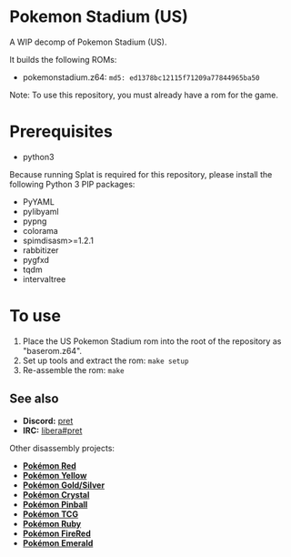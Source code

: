 # Pokemon Stadium (US)
A WIP decomp of Pokemon Stadium (US).

It builds the following ROMs:

* pokemonstadium.z64: `md5: ed1378bc12115f71209a77844965ba50`

Note: To use this repository, you must already have a rom for the game.

# Prerequisites

* python3

Because running Splat is required for this repository, please install the following Python 3 PIP packages:

* PyYAML
* pylibyaml
* pypng
* colorama
* spimdisasm>=1.2.1
* rabbitizer
* pygfxd
* tqdm
* intervaltree

# To use
1. Place the US Pokemon Stadium rom into the root of the repository as "baserom.z64".
2. Set up tools and extract the rom: `make setup`
3. Re-assemble the rom: `make`

## See also

- **Discord:** [pret][discord]
- **IRC:** [libera#pret][irc]

Other disassembly projects:

- [**Pokémon Red**][pokered]
- [**Pokémon Yellow**][pokeyellow]
- [**Pokémon Gold/Silver**][pokegold]
- [**Pokémon Crystal**][pokecrystal]
- [**Pokémon Pinball**][pokepinball]
- [**Pokémon TCG**][poketcg]
- [**Pokémon Ruby**][pokeruby]
- [**Pokémon FireRed**][pokefirered]
- [**Pokémon Emerald**][pokeemerald]

[pokered]: https://github.com/pret/pokered
[pokeyellow]: https://github.com/pret/pokeyellow
[pokegold]: https://github.com/pret/pokegold
[pokecrystal]: https://github.com/pret/pokecrystal
[pokepinball]: https://github.com/pret/pokepinball
[poketcg]: https://github.com/pret/poketcg
[pokeruby]: https://github.com/pret/pokeruby
[pokefirered]: https://github.com/pret/pokefirered
[pokeemerald]: https://github.com/pret/pokeemerald
[discord]: https://discord.gg/d5dubZ3
[irc]: https://web.libera.chat/?#pret

